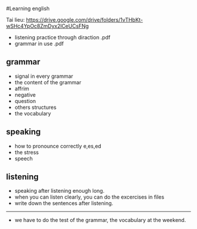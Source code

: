 #Learning english

Tai lieu: https://drive.google.com/drive/folders/1vTHbKt-wSHc4YpOc8ZmDyx2lCeUCsFNg
- listening practice through diraction .pdf
- grammar in use .pdf
## grammar
- signal in every grammar
- the content of the grammar
- affrim
- negative
- question
- others structures
- the vocabulary
## speaking
- how to pronounce correctly e,es,ed
- the stress
- speech
## listening
- speaking after listening enough long.
- when you can listen clearly, you can do the excercises in files
- write down the sentences after listening.
-------------------------------------------------------
- we have to do the test of the grammar, the vocabulary at the weekend.
